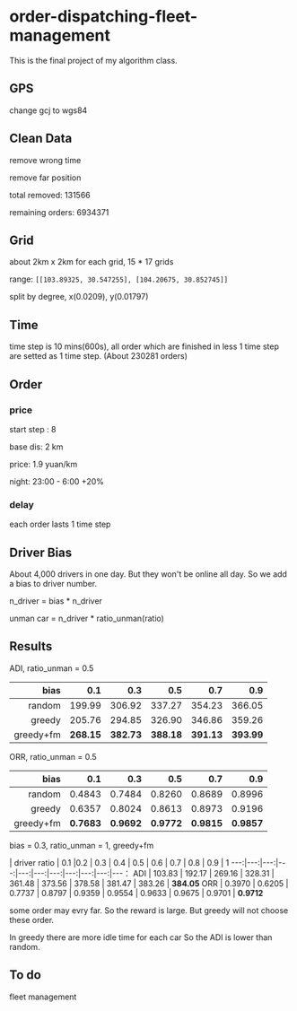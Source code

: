 # order-dispatching-fleet-management

This is the final project of my algorithm class.

## GPS

change gcj to wgs84

## Clean Data

remove wrong time

remove far position

total removed: 131566

remaining orders: 6934371

## Grid

about 2km x 2km for each grid, 15 * 17 grids

range: `[[103.89325, 30.547255], [104.20675, 30.852745]]`

split by degree, x(0.0209), y(0.01797)

## Time

time step is 10 mins(600s), all order which are finished in less 1 time step are setted as 1 time step. (About 230281 orders)

## Order

### price

start step : 8

base dis: 2 km

price: 1.9 yuan/km

night: 23:00 - 6:00 +20%

### delay

each order lasts 1 time step

## Driver Bias

About 4,000 drivers in one day. But they won't be online all day. So we add a bias to driver number.

n_driver = bias * n_driver

unman car = n_driver * ratio_unman(ratio)

## Results

ADI, ratio_unman = 0.5

|   bias    | 0.1    | 0.3    | 0.5    | 0.7    | 0.9
---:|---:|---:|---:|---:|---:
random      | 199.99 | 306.92 | 337.27 | 354.23 | 366.05
greedy      | 205.76 | 294.85 | 326.90 | 346.86 | 359.26
greedy+fm   | **268.15** | **382.73** | **388.18** | **391.13** | **393.99**

ORR, ratio_unman = 0.5

|   bias    | 0.1    | 0.3    | 0.5    | 0.7    | 0.9
---:|---:|---:|---:|---:|---:
random      | 0.4843 | 0.7484 | 0.8260 | 0.8689 | 0.8996
greedy      | 0.6357 | 0.8024 | 0.8613 | 0.8973 | 0.9196
greedy+fm   | **0.7683** | **0.9692** | **0.9772** | **0.9815** | **0.9857**

bias = 0.3, ratio_unman = 1, greedy+fm

| driver ratio  | 0.1    |0.2    | 0.3    | 0.4    | 0.5    | 0.6    | 0.7    | 0.8    | 0.9    | 1
---:|---:|---:|---:|---:|---:|---:|---:|---:|---:|---：
ADI             | 103.83 | 192.17 | 269.16 | 328.31 | 361.48 | 373.56 | 378.58 | 381.47 | 383.26 | **384.05**
ORR             | 0.3970 | 0.6205 | 0.7737 | 0.8797 | 0.9359 | 0.9554 | 0.9633 | 0.9675 | 0.9701 | **0.9712**

some order may evry far. So the reward is large. But greedy will not choose these order.

In greedy there are more idle time for each car So the ADI is lower than random.

## To do

fleet management
